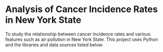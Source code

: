 # Analysis of Cancer Incidence Rates in New York State
To study the relationship between cancer incidence rates and various features such as air pollution in New York State. This project uses Python and the libraries and data sources listed below.
